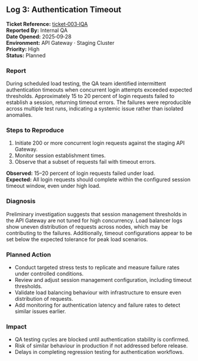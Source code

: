 ## Log 3: Authentication Timeout  
**Ticket Reference:** [ticket‑003‑IQA](https://github.com/musman-uk/portfolio/blob/main/independent-projects/support-logs/tickets/ticket-3/ticket-003-IQA.md)  
**Reported By:** Internal QA  
**Date Opened:** 2025‑09‑28  
**Environment:** API Gateway · Staging Cluster  
**Priority:** High  
**Status:** Planned  

### Report  
During scheduled load testing, the QA team identified intermittent authentication timeouts when concurrent login attempts exceeded expected thresholds. Approximately 15 to 20 percent of login requests failed to establish a session, returning timeout errors. The failures were reproducible across multiple test runs, indicating a systemic issue rather than isolated anomalies.  

### Steps to Reproduce  
1. Initiate 200 or more concurrent login requests against the staging API Gateway.  
2. Monitor session establishment times.  
3. Observe that a subset of requests fail with timeout errors.  

**Observed:** 15–20 percent of login requests failed under load.  
**Expected:** All login requests should complete within the configured session timeout window, even under high load.  

### Diagnosis  
Preliminary investigation suggests that session management thresholds in the API Gateway are not tuned for high concurrency. Load balancer logs show uneven distribution of requests across nodes, which may be contributing to the failures. Additionally, timeout configurations appear to be set below the expected tolerance for peak load scenarios.  

### Planned Action  
- Conduct targeted stress tests to replicate and measure failure rates under controlled conditions.  
- Review and adjust session management configuration, including timeout thresholds.  
- Validate load balancing behaviour with infrastructure to ensure even distribution of requests.  
- Add monitoring for authentication latency and failure rates to detect similar issues earlier.  

### Impact  
- QA testing cycles are blocked until authentication stability is confirmed.  
- Risk of similar behaviour in production if not addressed before release.  
- Delays in completing regression testing for authentication workflows.  

